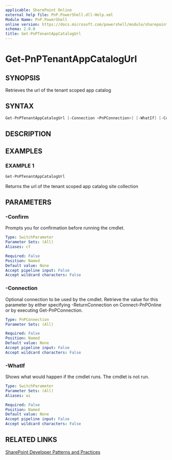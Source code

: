```yaml
---
applicable: SharePoint Online
external help file: PnP.PowerShell.dll-Help.xml
Module Name: PnP.PowerShell
online version: https://docs.microsoft.com/powershell/module/sharepoint-pnp/get-pnptenantappcatalogurl
schema: 2.0.0
title: Get-PnPTenantAppCatalogUrl
---
```


# Get-PnPTenantAppCatalogUrl

## SYNOPSIS
Retrieves the url of the tenant scoped app catalog

## SYNTAX

```powershell
Get-PnPTenantAppCatalogUrl [-Connection <PnPConnection>] [-WhatIf] [-Confirm] [<CommonParameters>]
```

## DESCRIPTION

## EXAMPLES

### EXAMPLE 1
```powershell
Get-PnPTenantAppCatalogUrl
```

Returns the url of the tenant scoped app catalog site collection

## PARAMETERS

### -Confirm
Prompts you for confirmation before running the cmdlet.

```yaml
Type: SwitchParameter
Parameter Sets: (All)
Aliases: cf

Required: False
Position: Named
Default value: None
Accept pipeline input: False
Accept wildcard characters: False
```

### -Connection
Optional connection to be used by the cmdlet. Retrieve the value for this parameter by either specifying -ReturnConnection on Connect-PnPOnline or by executing Get-PnPConnection.

```yaml
Type: PnPConnection
Parameter Sets: (All)

Required: False
Position: Named
Default value: None
Accept pipeline input: False
Accept wildcard characters: False
```

### -WhatIf
Shows what would happen if the cmdlet runs. The cmdlet is not run.

```yaml
Type: SwitchParameter
Parameter Sets: (All)
Aliases: wi

Required: False
Position: Named
Default value: None
Accept pipeline input: False
Accept wildcard characters: False
```

## RELATED LINKS

[SharePoint Developer Patterns and Practices](https://aka.ms/sppnp)